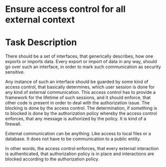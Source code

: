 # Ensure access control for all external context
# Task Description
There should be a set of interfaces,
that generically describes, how one exports or imports data.
Every export or import of data in any way,
should go over such an interface,
in order to mark such communication as security sensitive.

Any instance of such an interface should be guarded by some kind of access control,
that basically determines, which user session is done for any kind of external communication.
This access control has to provide a framework for the lifetime of such sessions, and
it should enforce, that other code is present in order to deal with the authorization issue.
The blocking is done by the access control.
The determination, if something is to blocked is done by the authorization policy
whereby the access control enforces,
that any message is authorized by the policy.
It is kind of a firewall.

External communication can be anything.
Like access to local files or a database.
It does not have to be communication to a public entity.

In other words, the access control enforces,
that every external interaction is authenticated,
that authorization policy is in place and
interactions are blocked according to the authorization policy.